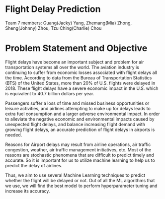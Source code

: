 # Flight Delay Prediction
Team 7 members: Guang(Jacky) Yang, Zhemang(Mia) Zhong, Sheng(Johnny) Zhou, Tzu Ching(Charlie) Chou 

# Problem Statement and Objective
Flight delays have become an important subject and problem for air transportation systems all over the world. The aviation industry is continuing to suffer from economic losses associated with flight delays all the time. According to data from the Bureau of Transportation Statistics (BTS) of the United States, more than 20% of U.S. flights were delayed in 2018. These flight delays have a severe economic impact in the U.S. which is equivalent to 40.7 billion dollars per year.

Passengers suffer a loss of time and missed business opportunities or leisure activities, and airlines attempting to make up for delays leads to extra fuel consumption and a larger adverse environmental impact. In order to alleviate the negative economic and environmental impacts caused by unexpected flight delays, and balance increasing flight demand with growing flight delays, an accurate prediction of flight delays in airports is needed.

Reasons for Airport delays may result from airline operations, air traffic congestion, weather, air traffic management initiatives, etc. Most of the reasons are stochastic phenomena that are difficult to predict timely and accurate. So it is important for us to utilize machine learning to help us to predict the delay of airlines.

Thus, we aim to use several Machine Learning techniques to predict whether the flight will be delayed or not. Out of all the ML algorithms that we use, we will find the best model to perform hyperparameter tuning and increase its accuracy.

